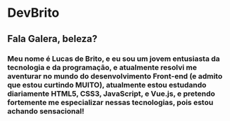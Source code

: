 # DevBrito

## Fala Galera, beleza?

### Meu nome é Lucas de Brito, e eu sou um jovem entusiasta da tecnologia e da programação, e atualmente resolvi me aventurar no mundo do desenvolvimento Front-end (e admito que estou curtindo MUITO), atualmente estou estudando diariamente HTML5, CSS3, JavaScript, e Vue.js, e pretendo fortemente me especializar nessas tecnologias, pois estou achando sensacional!
